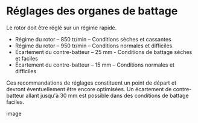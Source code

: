 # Réglages des organes de battage

Le rotor doit être réglé sur un régime rapide.

- Régime du rotor – 850 tr/min – Conditions sèches et cassantes
- Régime du rotor – 950 tr/min – Conditions normales et difficiles.
- Écartement du contre-batteur – 25 mm - Conditions de battage sèches et faciles
- Écartement du contre-batteur – 15 mm – Conditions normales et difficiles

Ces recommandations de réglages constituent un point de départ et devront éventuellement être encore optimisées. Un écartement de contre-batteur allant jusqu'à 30 mm est possible dans des conditions de battage faciles.

image